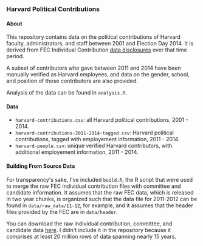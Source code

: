 ### Harvard Political Contributions

#### About

This repository contains data on the political contributions of Harvard faculty, administrators, and staff between 2001 and Election Day 2014. It is derived from FEC Individual Contribution [data disclosures](http://www.fec.gov/finance/disclosure/ftpdet.shtml) over that time period. 

A subset of contributors who gave between 2011 and 2014 have been manually verified as Harvard employees, and data on the gender, school, and position of those contributors are also provided. 

Analysis of the data can be found in ```analysis.R```.

#### Data

* ```harvard-contributions.csv```: all Harvard political contributions, 2001 - 2014. 
* ```harvard-contributions-2011-2014-tagged.csv```: Harvard political contributions, tagged with employement information, 2011 - 2014. 
* ```harvard-people.csv```: unique verified Harvard contributors, with additional employement information, 2011 - 2014.  

#### Building From Source Data

For transparency's sake, I've included ```build.R```, the R script that were used to  merge the raw FEC individual contribution files with committee and candidate information. It assumes that the raw FEC data, which is released in two year chunks, is organized such that the data file for 2011-2012 can be found in ```data/raw_data/11-12```, for example, and it assumes that the header files provided by the FEC are in ```data/header```. 

You can download the raw individual contribution, committee, and candidate data [here](http://www.fec.gov/finance/disclosure/ftpdet.shtml). I didn't include it in the repository because it comprises at least 20 million rows of data spanning nearly 15 years.  
